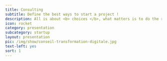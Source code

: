 ```yaml
---
title: Consulting
subtitle: Define the best ways to start a project !
description: All is about <b> choices </b>, what matters is to do the right ones. We help for designing, creating, structuring the project with our maketing and technical experts.
icon: rocket
category: presentation
subcategory: startup
layout: presentation
pic: /img/show/conseil-transformation-digitale.jpg
text-left: yes
sort: 1
---
```

